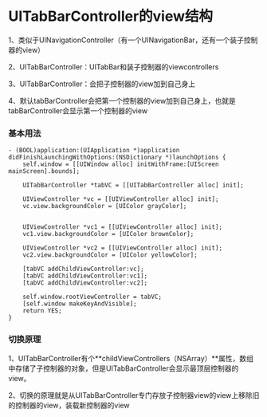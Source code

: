 # UITabBarController的view结构

1、类似于UINavigationController（有一个UINavigationBar，还有一个装子控制器的view）

2、UITabBarController：UITabBar和装子控制器的viewcontrollers

3、UITabBarController：会把子控制器的view加到自己身上

4、默认tabBarController会把第一个控制器的view加到自己身上，也就是tabBarController会显示第一个控制器的view

### 基本用法

```
- (BOOL)application:(UIApplication *)application didFinishLaunchingWithOptions:(NSDictionary *)launchOptions {
    self.window = [[UIWindow alloc] initWithFrame:[UIScreen mainScreen].bounds];

    UITabBarController *tabVC = [[UITabBarController alloc] init];

    UIViewController *vc = [[UIViewController alloc] init];
    vc.view.backgroundColor = [UIColor grayColor];


    UIViewController *vc1 = [[UIViewController alloc] init];
    vc1.view.backgroundColor = [UIColor brownColor];

    UIViewController *vc2 = [[UIViewController alloc] init];
    vc2.view.backgroundColor = [UIColor yellowColor];

    [tabVC addChildViewController:vc];
    [tabVC addChildViewController:vc1];
    [tabVC addChildViewController:vc2];

    self.window.rootViewController = tabVC;
    [self.window makeKeyAndVisible];
    return YES;
}
```

### 切换原理

1、UITabBarController有个**childViewControllers（NSArray）**属性，数组中存储了子控制器的对象，但是UITabBarController会显示最顶层控制器的view。

2、切换的原理就是从UITabBarController专门存放子控制器view的view上移除旧的控制器的view，装载新控制器的view



